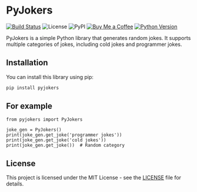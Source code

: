 # PyJokers

[![Build Status](https://github.com/tianhukj/pyjokers/actions/workflows/publish.yml/badge.svg)](https://github.com/tianhukj/pyjokers/actions)
![License](https://img.shields.io/github/license/tianhukj/pyjokers.svg)
![PyPI](https://img.shields.io/pypi/v/pyjokers)
[![Buy Me a Coffee](https://img.shields.io/badge/Donate-Buy%20Me%20A%20Coffee-FF813F.svg?logo=buy-me-a-coffee)](https://www.buymeacoffee.com/tianhukj)
[![Python Version](https://img.shields.io/badge/python-3.6%2B-blue.svg)](https://www.python.org/downloads/)

PyJokers is a simple Python library that generates random jokes. It supports multiple categories of jokes, including cold jokes and programmer jokes.

## Installation

You can install this library using pip:

```bash
pip install pyjokers
```

## For example
```
from pyjokers import PyJokers

joke_gen = PyJokers()
print(joke_gen.get_joke('programmer jokes'))
print(joke_gen.get_joke('cold jokes'))
print(joke_gen.get_joke())  # Random category
```

## License
This project is licensed under the MIT License - see the [LICENSE](LICENSE) file for details.
